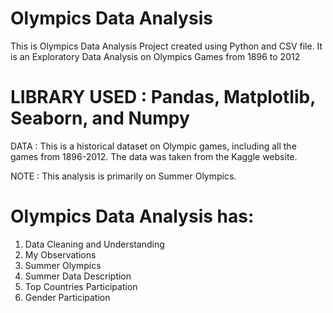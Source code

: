# Olympics Data Analysis 
This is Olympics Data Analysis Project created using Python and CSV file. It is an Exploratory Data Analysis on Olympics Games from 1896 to 2012

# LIBRARY USED : Pandas, Matplotlib, Seaborn, and Numpy

DATA : This is a historical dataset on Olympic games, including all the games from 1896-2012. The data was taken from the Kaggle website.

NOTE : This analysis is primarily on Summer Olympics.

# Olympics Data Analysis has:
1. Data Cleaning and Understanding
2. My Observations
3. Summer Olympics
4. Summer Data Description
5. Top Countries Participation
6. Gender Participation
